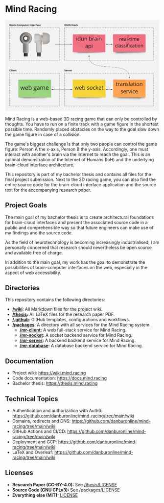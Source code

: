 # Mind Racing

<!-- TODO Replace with a screenshot of the game as soon as I have something -->

![Rough architecture of Mind Racing and the corresponding IDUN Technologies software stack.](/wiki/img/rough-architecture.png)

Mind Racing is a web-based 3D racing game that can only be controlled by thoughts. You have to run on a finite track with a game figure in the shortest possible time. Randomly placed obstacles on the way to the goal slow down the game figure in case of a collision.

The game's biggest challenge is that only two people can control the game figure: Person A the x-axis, Person B the y-axis. Accordingly, one must interact with another's brain via the internet to reach the goal. This is an optimal demonstration of the Internet of Humans (IoH) and the underlying brain-cloud interface architecture.

This repository is part of my bachelor thesis and contains all files for the final project submission. Next to the 3D racing game, you can also find the entire source code for the brain-cloud interface application and the source text for the accompanying research paper.

## Project Goals

The main goal of my bachelor thesis is to create architectural foundations for brain-cloud interfaces and present the associated source code in a public and comprehensible way so that future engineers can make use of my findings and the source code.

As the field of neurotechnology is becoming increasingly industrialised, I am personally concerned that research should nevertheless be open source and available free of charge.

In addition to the main goal, my work has the goal to demonstrate the possibilities of brain-computer interfaces on the web, especially in the aspect of web accessibility.

## Directories

This repository contains the following directories:

- **[/wiki](/wiki)**: All Markdown files for the project wiki.
- **[/thesis](/thesis):** All LaTeX files for the research paper PDF.
- **[/.github](/.github)**: GitHub templates, configurations and workflows.
- **[/packages](/packages)**: A directory with all services for the Mind Racing system.
  - **[/mr-client](/packages/mr-client):** A web full-stack service for Mind Racing.
  - **[/mr-socket](/packages/mr-socket):** A socket backend service for Mind Racing.
  - **[/mr-server](/packages/mr-server):** A backend backend service for Mind Racing.
  - **[/mr-database](/packages/mr-database):** A database backend service for Mind Racing.

## Documentation

<!-- TODO Add project documentation for the new topics and changes -->

- Project wiki: <https://wiki.mind.racing>
- Code documentation: <https://docs.mind.racing>
- Bachelor thesis: <https://thesis.mind.racing>

## Technical Topics

<!-- TODO Replace with final URLs as soon as I've created them -->

- Authentication and authorization with Auth0: <https://github.com/danburonline/mind-racing/tree/main/wiki>
- Domains, redirects and DNS: <https://github.com/danburonline/mind-racing/tree/main/wiki>
- GitHub Actions and CI/CD: <https://github.com/danburonline/mind-racing/tree/main/wiki>
- Deployment and GCP: <https://github.com/danburonline/mind-racing/tree/main/wiki>
- LaTeX and Overleaf: <https://github.com/danburonline/mind-racing/tree/main/wiki>

## Licenses

- **Research Paper (CC-BY-4.0):** See [/thesis/LICENSE](/thesis/LICENSE)
- **Source Code (GNU GPLv3):** See [/packages/LICENSE](/packages/LICENSE)
- **Everything else (MIT):** [LICENSE](LICENSE)
